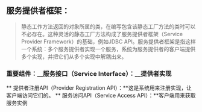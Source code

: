 ## 服务提供者框架：
> 静态工作方法返回的对象所属的类，在编写包含该静态工厂方法的类时可以不必存在。这种灵活的静态工厂方法构成了服务提供者框架（Service Provider Framework）的基础，例如JDBC API。服务提供者框架是指这样一个系统：多个服务提供者实现一个服务，系统为服务提供者的客户端提供多个实现，并把它们从多个实现中解耦出来。
### 重要组件：__服务接口（Service Interface）：__提供者实现
** 提供者注册API（Provider Registration API）：**这是系统用来注册实现，让客户端访问它们的。
** 服务访问API（Service Access API）：**客户端用来获取服务实例

